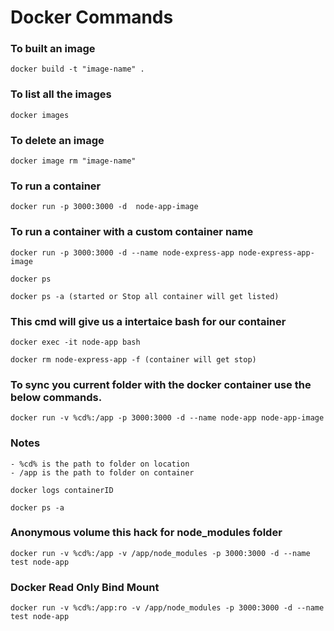 # Docker Commands

### To built an image

```
docker build -t "image-name" .
```

### To list all the images

```
docker images
```

### To delete an image

```
docker image rm "image-name"
```

### To run a container

```
docker run -p 3000:3000 -d  node-app-image
```

### To run a container with a custom container name

```
docker run -p 3000:3000 -d --name node-express-app node-express-app-image
```

```
docker ps
```

```
docker ps -a (started or Stop all container will get listed)
```

### This cmd will give us a intertaice bash for our container

```
docker exec -it node-app bash
```

```
docker rm node-express-app -f (container will get stop)
```

### To sync you current folder with the docker container use the below commands.

```
docker run -v %cd%:/app -p 3000:3000 -d --name node-app node-app-image
```

### Notes

    - %cd% is the path to folder on location
    - /app is the path to folder on container

```
docker logs containerID
```

```
docker ps -a
```

### Anonymous volume this hack for node_modules folder

```
docker run -v %cd%:/app -v /app/node_modules -p 3000:3000 -d --name test node-app
```

### Docker Read Only Bind Mount

```
docker run -v %cd%:/app:ro -v /app/node_modules -p 3000:3000 -d --name test node-app
```
